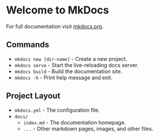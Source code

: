 # Welcome to MkDocs

For full documentation visit [mkdocs.org](https://www.mkdocs.org).

## Commands

- `mkdocs new [dir-name]` - Create a new project.
- `mkdocs serve` - Start the live-reloading docs server.
- `mkdocs build` - Build the documentation site.
- `mkdocs -h` - Print help message and exit.

## Project Layout

- `mkdocs.yml` - The configuration file.
- `docs/`
    - `index.md` - The documentation homepage.
    - `...` - Other markdown pages, images, and other files.

